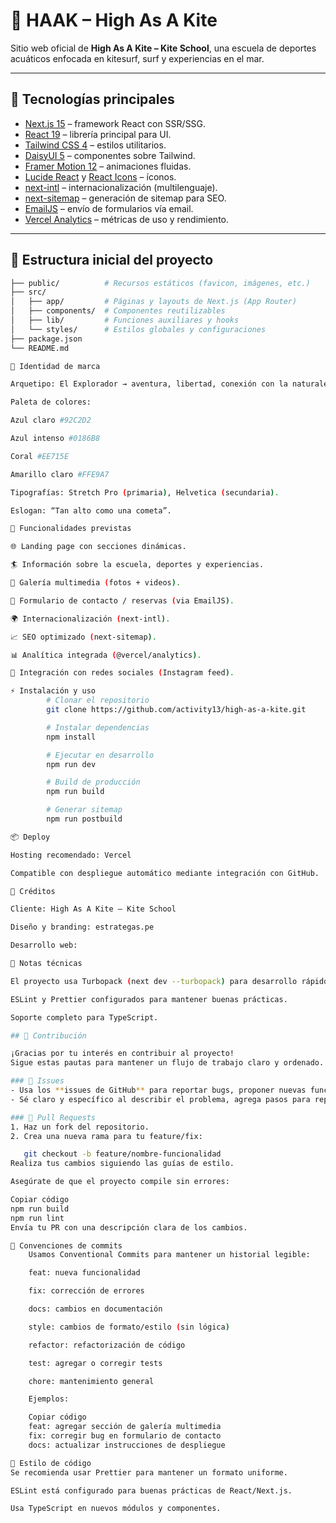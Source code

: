 # 🌊 HAAK – High As A Kite

Sitio web oficial de **High As A Kite – Kite School**, una escuela de deportes acuáticos enfocada en kitesurf, surf y experiencias en el mar.

---

## 🚀 Tecnologías principales

- [Next.js 15](https://nextjs.org/) – framework React con SSR/SSG.
- [React 19](https://react.dev/) – librería principal para UI.
- [Tailwind CSS 4](https://tailwindcss.com/) – estilos utilitarios.
- [DaisyUI 5](https://daisyui.com/) – componentes sobre Tailwind.
- [Framer Motion 12](https://www.framer.com/motion/) – animaciones fluidas.
- [Lucide React](https://lucide.dev/) y [React Icons](https://react-icons.github.io/react-icons/) – íconos.
- [next-intl](https://next-intl-docs.vercel.app/) – internacionalización (multilenguaje).
- [next-sitemap](https://www.npmjs.com/package/next-sitemap) – generación de sitemap para SEO.
- [EmailJS](https://www.emailjs.com/) – envío de formularios vía email.
- [Vercel Analytics](https://vercel.com/analytics) – métricas de uso y rendimiento.

---

## 📂 Estructura inicial del proyecto

```bash
├── public/          # Recursos estáticos (favicon, imágenes, etc.)
├── src/
│   ├── app/         # Páginas y layouts de Next.js (App Router)
│   ├── components/  # Componentes reutilizables
│   ├── lib/         # Funciones auxiliares y hooks
│   └── styles/      # Estilos globales y configuraciones
├── package.json
└── README.md

🎨 Identidad de marca

Arquetipo: El Explorador → aventura, libertad, conexión con la naturaleza.

Paleta de colores:

Azul claro #92C2D2

Azul intenso #0186B8

Coral #EE715E

Amarillo claro #FFE9A7

Tipografías: Stretch Pro (primaria), Helvetica (secundaria).

Eslogan: “Tan alto como una cometa”.

📌 Funcionalidades previstas

🌐 Landing page con secciones dinámicas.

🏄 Información sobre la escuela, deportes y experiencias.

🎥 Galería multimedia (fotos + videos).

📨 Formulario de contacto / reservas (via EmailJS).

🌍 Internacionalización (next-intl).

📈 SEO optimizado (next-sitemap).

📊 Analítica integrada (@vercel/analytics).

📱 Integración con redes sociales (Instagram feed).

⚡ Instalación y uso
        # Clonar el repositorio
        git clone https://github.com/activity13/high-as-a-kite.git

        # Instalar dependencias
        npm install

        # Ejecutar en desarrollo
        npm run dev

        # Build de producción
        npm run build

        # Generar sitemap
        npm run postbuild

📦 Deploy

Hosting recomendado: Vercel

Compatible con despliegue automático mediante integración con GitHub.

👥 Créditos

Cliente: High As A Kite – Kite School

Diseño y branding: estrategas.pe

Desarrollo web:

📌 Notas técnicas

El proyecto usa Turbopack (next dev --turbopack) para desarrollo rápido.

ESLint y Prettier configurados para mantener buenas prácticas.

Soporte completo para TypeScript.

## 🤝 Contribución

¡Gracias por tu interés en contribuir al proyecto!
Sigue estas pautas para mantener un flujo de trabajo claro y ordenado.

### 🐛 Issues
- Usa los **issues de GitHub** para reportar bugs, proponer nuevas funcionalidades o mejoras.
- Sé claro y específico al describir el problema, agrega pasos para reproducirlo o mockups si aplica.

### 🔀 Pull Requests
1. Haz un fork del repositorio.
2. Crea una nueva rama para tu feature/fix:

   git checkout -b feature/nombre-funcionalidad
Realiza tus cambios siguiendo las guías de estilo.

Asegúrate de que el proyecto compile sin errores:

Copiar código
npm run build
npm run lint
Envía tu PR con una descripción clara de los cambios.

📝 Convenciones de commits
    Usamos Conventional Commits para mantener un historial legible:

    feat: nueva funcionalidad

    fix: corrección de errores

    docs: cambios en documentación

    style: cambios de formato/estilo (sin lógica)

    refactor: refactorización de código

    test: agregar o corregir tests

    chore: mantenimiento general

    Ejemplos:

    Copiar código
    feat: agregar sección de galería multimedia
    fix: corregir bug en formulario de contacto
    docs: actualizar instrucciones de despliegue

📐 Estilo de código
Se recomienda usar Prettier para mantener un formato uniforme.

ESLint está configurado para buenas prácticas de React/Next.js.

Usa TypeScript en nuevos módulos y componentes.


```
